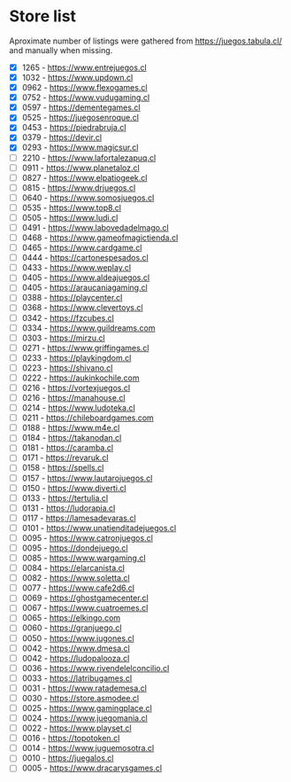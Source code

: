 # Store list

Aproximate number of listings were gathered from https://juegos.tabula.cl/ and manually when missing.

- [x] 1265 - https://www.entrejuegos.cl
- [x] 1032 - https://www.updown.cl
- [x] 0962 - https://www.flexogames.cl
- [x] 0752 - https://www.vudugaming.cl
- [x] 0597 - https://dementegames.cl
- [x] 0525 - https://juegosenroque.cl
- [x] 0453 - https://piedrabruja.cl
- [x] 0379 - https://devir.cl
- [x] 0293 - https://www.magicsur.cl
- [ ] 2210 - https://www.lafortalezapuq.cl
- [ ] 0911 - https://www.planetaloz.cl
- [ ] 0827 - https://www.elpatiogeek.cl
- [ ] 0815 - https://www.drjuegos.cl
- [ ] 0640 - https://www.somosjuegos.cl
- [ ] 0535 - https://www.top8.cl
- [ ] 0505 - https://www.ludi.cl
- [ ] 0491 - https://www.labovedadelmago.cl
- [ ] 0468 - https://www.gameofmagictienda.cl
- [ ] 0465 - https://www.cardgame.cl
- [ ] 0444 - https://cartonespesados.cl
- [ ] 0433 - https://www.weplay.cl
- [ ] 0405 - https://www.aldeajuegos.cl
- [ ] 0405 - https://araucaniagaming.cl
- [ ] 0388 - https://playcenter.cl
- [ ] 0368 - https://www.clevertoys.cl
- [ ] 0342 - https://fzcubes.cl
- [ ] 0334 - https://www.guildreams.com
- [ ] 0303 - https://mirzu.cl
- [ ] 0271 - https://www.griffingames.cl
- [ ] 0233 - https://playkingdom.cl
- [ ] 0223 - https://shivano.cl
- [ ] 0222 - https://aukinkochile.com
- [ ] 0216 - https://vortexjuegos.cl
- [ ] 0216 - https://manahouse.cl
- [ ] 0214 - https://www.ludoteka.cl
- [ ] 0211 - https://chileboardgames.com
- [ ] 0188 - https://www.m4e.cl
- [ ] 0184 - https://takanodan.cl
- [ ] 0181 - https://caramba.cl
- [ ] 0171 - https://revaruk.cl
- [ ] 0158 - https://spells.cl
- [ ] 0157 - https://www.lautarojuegos.cl
- [ ] 0150 - https://www.diverti.cl
- [ ] 0133 - https://tertulia.cl
- [ ] 0131 - https://ludorapia.cl
- [ ] 0117 - https://lamesadevaras.cl
- [ ] 0101 - https://www.unatienditadejuegos.cl
- [ ] 0095 - https://www.catronjuegos.cl
- [ ] 0095 - https://dondejuego.cl
- [ ] 0085 - https://www.wargaming.cl
- [ ] 0084 - https://elarcanista.cl
- [ ] 0082 - https://www.soletta.cl
- [ ] 0077 - https://www.cafe2d6.cl
- [ ] 0069 - https://ghostgamecenter.cl
- [ ] 0067 - https://www.cuatroemes.cl
- [ ] 0065 - https://elkingo.com
- [ ] 0060 - https://granjuego.cl
- [ ] 0050 - https://www.jugones.cl
- [ ] 0042 - https://www.dmesa.cl
- [ ] 0042 - https://ludopalooza.cl
- [ ] 0036 - https://www.rivendelelconcilio.cl
- [ ] 0033 - https://latribugames.cl
- [ ] 0031 - https://www.ratademesa.cl
- [ ] 0030 - https://store.asmodee.cl
- [ ] 0025 - https://www.gamingplace.cl
- [ ] 0024 - https://www.juegomania.cl
- [ ] 0022 - https://www.playset.cl
- [ ] 0016 - https://topotoken.cl
- [ ] 0014 - https://www.juguemosotra.cl
- [ ] 0010 - https://juegalos.cl
- [ ] 0005 - https://www.dracarysgames.cl

